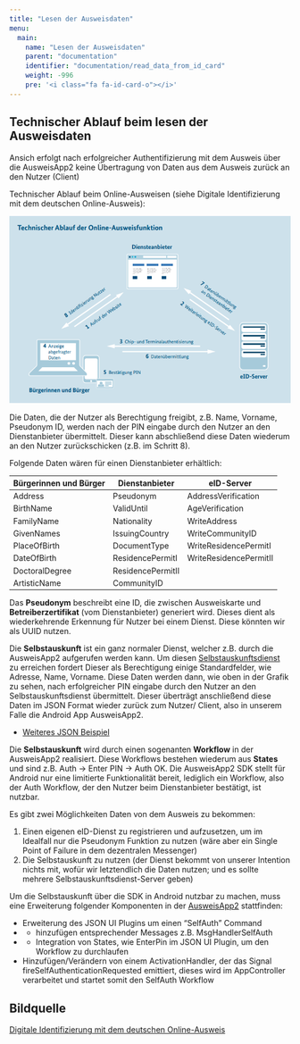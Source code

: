 ```yaml
---
title: "Lesen der Ausweisdaten"
menu:
  main:
    name: "Lesen der Ausweisdaten"
    parent: "documentation"
    identifier: "documentation/read_data_from_id_card"
    weight: -996
    pre: '<i class="fa fa-id-card-o"></i>'
---
```

## Technischer Ablauf beim lesen der Ausweisdaten

Ansich erfolgt nach erfolgreicher Authentifizierung mit dem Ausweis über die AusweisApp2 keine Übertragung von Daten aus dem Ausweis zurück an den Nutzer (Client)

Technischer Ablauf beim Online-Ausweisen (siehe Digitale Identifizierung mit dem deutschen Online-Ausweis):

![Technischer Ablauf der Online-Ausweisfunktionen](technischer_ablauf_online_ausweisfunktion.png#center)

Die Daten, die der Nutzer als Berechtigung freigibt, z.B. Name, Vorname, Pseudonym ID, werden nach der PIN eingabe durch den Nutzer an den Dienstanbieter übermittelt. Dieser kann abschließend diese Daten wiederum an den Nutzer zurückschicken (z.B. im Schritt 8).

Folgende Daten wären für einen Dienstanbieter erhältlich:

| Bürgerinnen und Bürger         | Dienstanbieter             | eID-Server                  |
|----------------|--------------------|-------------------------|
| Address        | Pseudonym          | AddressVerification     |
| BirthName      | ValidUntil         | AgeVerification         |
| FamilyName     | Nationality        | WriteAddress            |
| GivenNames     | IssuingCountry     | WriteCommunityID        |
| PlaceOfBirth   | DocumentType       | WriteResidencePermitI   |
| DateOfBirth    | ResidencePermitI   | WriteResidencePermitII  |
| DoctoralDegree | ResidencePermitII  |                         |
| ArtisticName   | CommunityID        |                         |

Das **Pseudonym** beschreibt eine ID, die zwischen Ausweiskarte und **Betreiberzertifikat** (vom Dienstanbieter) generiert wird. Dieses dient als wiederkehrende Erkennung für Nutzer bei einem Dienst. Diese könnten wir als UUID nutzen.

Die **Selbstauskunft** ist ein ganz normaler Dienst, welcher z.B. durch die AusweisApp2 aufgerufen werden kann. Um diesen [Selbstauskunftsdienst](https://test.governikus-eid.de/AusweisAuskunft/WebServiceRequesterServlet?mode=json) zu erreichen fordert Dieser als Berechtigung einige Standardfelder, wie Adresse, Name, Vorname. Diese Daten werden dann, wie oben in der Grafik zu sehen, nach erfolgreicher PIN eingabe durch den Nutzer an den Selbstauskunftsdienst übermittelt. Dieser überträgt anschließend diese Daten im JSON Format wieder zurück zum Nutzer/ Client, also in unserem Falle die Android App AusweisApp2.

- [Weiteres JSON Beispiel](https://www.autentapp.de/AusweisAuskunft/WebServiceRequesterServlet?mode=json)

Die **Selbstauskunft** wird durch einen sogenanten **Workflow** in der AusweisApp2 realisiert. Diese Workflows bestehen wiederum aus **States** und sind z.B. Auth → Enter PIN → Auth OK. Die AusweisApp2 SDK stellt für Android nur eine limitierte Funktionalität bereit, lediglich ein Workflow, also der Auth Workflow, der den Nutzer beim Dienstanbieter bestätigt, ist nutzbar.

Es gibt zwei Möglichkeiten Daten von dem Ausweis zu bekommen: 

  1. Einen eigenen eID-Dienst zu registrieren und aufzusetzen, um im Idealfall nur die Pseudonym Funktion zu nutzen (wäre aber ein Single Point of Failure in dem dezentralen Messenger)
  2. Die Selbstauskunft zu nutzen (der Dienst bekommt von unserer Intention nichts mit, wofür wir letztendlich die Daten nutzen; und es sollte mehrere Selbstauskunftsdienst-Server geben)

Um die Selbstauskunft über die SDK in Android nutzbar zu machen, muss eine Erweiterung folgender Komponenten in der [AusweisApp2](https://github.com/Governikus/AusweisApp2) stattfinden:

- Erweiterung des JSON UI Plugins um einen “SelfAuth” Command
- * hinzufügen entsprechender Messages z.B. MsgHandlerSelfAuth
- * Integration von States, wie EnterPin im JSON UI Plugin, um den Workflow zu durchlaufen
- Hinzufügen/Verändern von einem ActivationHandler, der das Signal fireSelfAuthenticationRequested emittiert, dieses wird im AppController verarbeitet und startet somit den SelfAuth Workflow

## Bildquelle 
[Digitale Identifizierung mit dem deutschen Online-Ausweis](https://www.personalausweisportal.de/SharedDocs/Downloads/DE/Material-Dienstleister/anwenderhandbuch.pdf?__blob=publicationFile&v=2)


&nbsp;